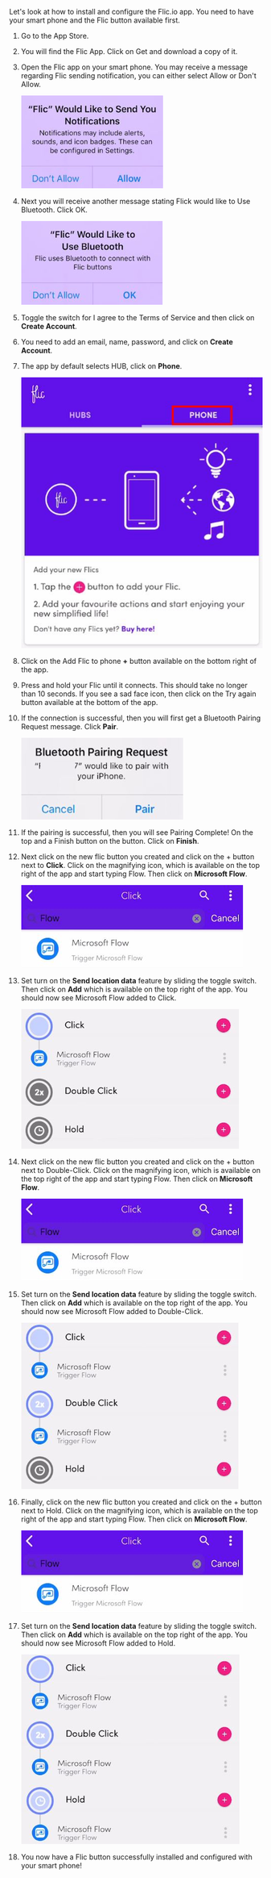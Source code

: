 Let's look at how to install and configure the Flic.io app. You need to
have your smart phone and the Flic button available first.

1.  Go to the App Store.

1.  You will find the Flic App. Click on Get and download a copy of it.

1.  Open the Flic app on your smart phone. You may receive a message regarding Flic sending notification, you can either select Allow or Don't Allow.

    ![Flic notification](../media/flic-notification.jpg)

1.  Next you will receive another message stating Flick would like to Use Bluetooth. Click OK.
    
	![Flic bluetooth](../media/flic-bluetooth.jpg)

1.  Toggle the switch for I agree to the Terms of Service and then click on **Create Account**.

1.  You need to add an email, name, password, and click on **Create Account**.

1.  The app by default selects HUB, click on **Phone**.

	![Flic phone setting tab](../media/flic-phone-setting-tab.jpg)

1.  Click on the Add Flic to phone **+** button available on the bottom right of the app.

1.  Press and hold your Flic until it connects. This should take no longer than 10 seconds. If you see a sad face icon, then click on the Try again button available at the bottom of the app.

1. If the connection is successful, then you will first get a Bluetooth Pairing Request message. Click **Pair**.

    ![Bluetooth pair request](../media/bluetooth-pair-request.jpg)

1. If the pairing is successful, then you will see Pairing Complete! On the top and a Finish button on the button. Click on **Finish**.

1. Next click on the new flic button you created and click on the + button next to **Click**. Click on the    magnifying icon, which is available on the top right of the app and start typing Flow. Then click on **Microsoft Flow**.

    ![Search flow single click](../media/search-flow-single-click.jpg)

1. Set turn on the **Send location data** feature by sliding the toggle switch. Then click on **Add** which is available on the top right of the app. You should now see Microsoft Flow added to Click.

    ![Microsoft flow click](../media/microsoft-flow-click.jpg)

1. Next click on the new flic button you created and click on the + button next to Double-Click. Click on the    magnifying icon, which is available on the top right of the app and start typing Flow. Then click on **Microsoft Flow**.

    ![Search flow single click](../media/search-flow-single-click.jpg)

1. Set turn on the **Send location data** feature by sliding the toggle switch. Then click on **Add** which is available on the top right of the app. You should now see Microsoft Flow added to Double-Click.

    ![Microsoft flow double-click added](../media/microsoft-flow-double-click-added.jpg)

1. Finally, click on the new flic button you created and click on the + button next to Hold. Click on the    magnifying icon, which is available on the top right of the app and start typing Flow. Then click on **Microsoft Flow**.

    ![Search flow single click](../media/search-flow-single-click.jpg)

1. Set turn on the **Send location data** feature by sliding the toggle switch. Then click on **Add** which is available on the top right of the app. You should now see Microsoft Flow added to Hold.

    ![Microsoft flow hold click](../media/microsoft-flow-hold-click.jpg)

1. You now have a Flic button successfully installed and configured with your smart phone!
